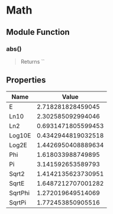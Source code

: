# Math




## Module Function

### abs()
> Returns ``






## Properties
| Name | Value |
| ---- | ----- |
| E | 2.718281828459045 |
| Ln10 | 2.302585092994046 |
| Ln2 | 0.6931471805599453 |
| Log10E | 0.4342944819032518 |
| Log2E | 1.4426950408889634 |
| Phi | 1.618033988749895 |
| Pi | 3.141592653589793 |
| Sqrt2 | 1.4142135623730951 |
| SqrtE | 1.6487212707001282 |
| SqrtPhi | 1.272019649514069 |
| SqrtPi | 1.772453850905516 |
